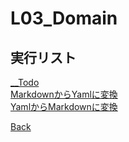 # L03_Domain

## 実行リスト

[__Todo](./__Todo/README.md)  
[MarkdownからYamlに変換]()  
[YamlからMarkdownに変換]()

[Back](../README.md)  
